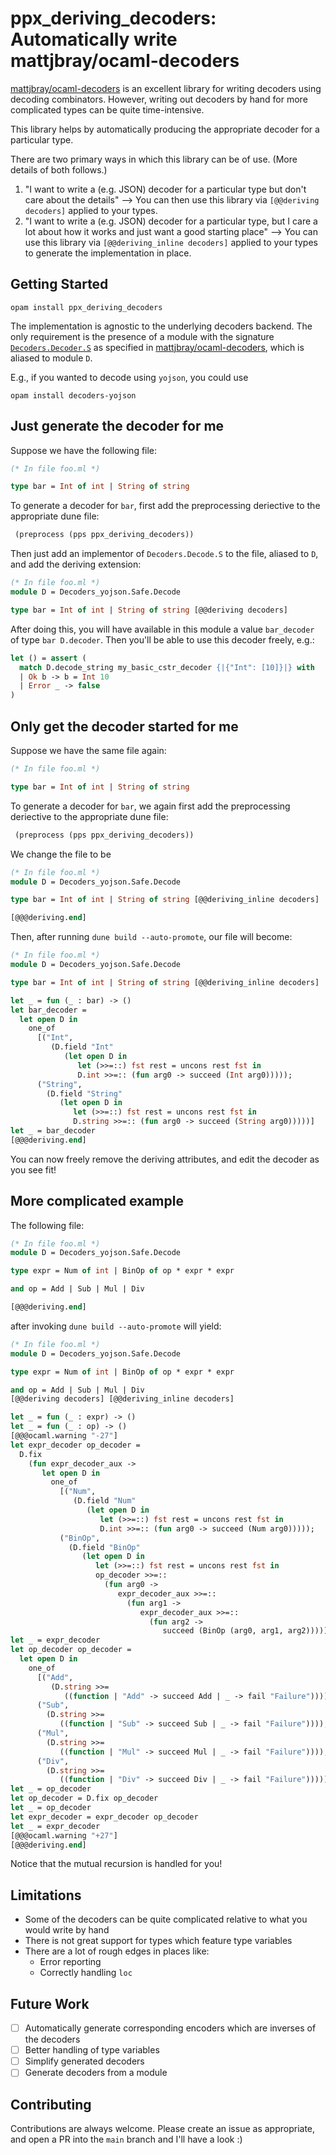 # ppx_deriving_decoders: Automatically write mattjbray/ocaml-decoders

[mattjbray/ocaml-decoders](https://github.com/mattjbray/ocaml-decoders) is an excellent library for writing decoders using decoding combinators. However, writing out decoders by hand for more complicated types can be quite time-intensive. 

This library helps by automatically producing the appropriate decoder for a particular type. 

There are two primary ways in which this library can be of use. (More details of both follows.)

1. "I want to write a (e.g. JSON) decoder for a particular type but don't care about the details" --> You can then use this library via `[@@deriving decoders]` applied to your types. 
2. "I want to write a (e.g. JSON) decoder for a particular type, but I care a lot about how it works and just want a good starting place" --> You can use this library via `[@@deriving_inline decoders]` applied to your types to generate the implementation in place.


## Getting Started

```
opam install ppx_deriving_decoders
```

The implementation is agnostic to the underlying decoders backend. The only requirement is the presence of a module with the signature [`Decoders.Decoder.S`](https://github.com/mattjbray/ocaml-decoders/blob/59c0dfbe6026af27fce96af82e650a875157385d/src/sig.ml#L8) as specified in [mattjbray/ocaml-decoders](https://github.com/mattjbray/ocaml-decoders), which is aliased to module `D`.

E.g., if you wanted to decode using `yojson`, you could use 
```
opam install decoders-yojson
```

## Just generate the decoder for me

Suppose we have the following file: 

```ocaml
(* In file foo.ml *)

type bar = Int of int | String of string
```

To generate a decoder for `bar`, first add the preprocessing deriective to the appropriate dune file: 
```lisp
 (preprocess (pps ppx_deriving_decoders))
```

Then just add an implementor of `Decoders.Decode.S` to the file, aliased to `D`, and add the deriving extension:
```ocaml
(* In file foo.ml *)
module D = Decoders_yojson.Safe.Decode

type bar = Int of int | String of string [@@deriving decoders]
```

After doing this, you will have available in this module a value `bar_decoder` of type `bar D.decoder`. Then you'll be able to use this decoder freely, e.g.:
```ocaml
let () = assert (
  match D.decode_string my_basic_cstr_decoder {|{"Int": [10]}|} with
  | Ok b -> b = Int 10
  | Error _ -> false
)
```

## Only get the decoder started for me
Suppose we have the same file again:
```ocaml
(* In file foo.ml *)

type bar = Int of int | String of string
```
To generate a decoder for `bar`, we again first add the preprocessing deriective to the appropriate dune file: 
```lisp
 (preprocess (pps ppx_deriving_decoders))
```
We change the file to be
```ocaml
(* In file foo.ml *)
module D = Decoders_yojson.Safe.Decode

type bar = Int of int | String of string [@@deriving_inline decoders]

[@@@deriving.end]
```

Then, after running `dune build --auto-promote`, our file will become:
```ocaml
(* In file foo.ml *)
module D = Decoders_yojson.Safe.Decode

type bar = Int of int | String of string [@@deriving_inline decoders]

let _ = fun (_ : bar) -> ()
let bar_decoder =
  let open D in
    one_of
      [("Int",
         (D.field "Int"
            (let open D in
               let (>>=::) fst rest = uncons rest fst in
               D.int >>=:: (fun arg0 -> succeed (Int arg0)))));
      ("String",
        (D.field "String"
           (let open D in
              let (>>=::) fst rest = uncons rest fst in
              D.string >>=:: (fun arg0 -> succeed (String arg0)))))]
let _ = bar_decoder
[@@@deriving.end]
```

You can now freely remove the deriving attributes, and edit the decoder as you see fit!

## More complicated example
The following file:
```ocaml
(* In file foo.ml *)
module D = Decoders_yojson.Safe.Decode

type expr = Num of int | BinOp of op * expr * expr

and op = Add | Sub | Mul | Div

[@@@deriving.end]
```
after invoking `dune build --auto-promote` will yield:
```ocaml 
(* In file foo.ml *)
module D = Decoders_yojson.Safe.Decode

type expr = Num of int | BinOp of op * expr * expr

and op = Add | Sub | Mul | Div
[@@deriving decoders] [@@deriving_inline decoders]

let _ = fun (_ : expr) -> ()
let _ = fun (_ : op) -> ()
[@@@ocaml.warning "-27"]
let expr_decoder op_decoder =
  D.fix
    (fun expr_decoder_aux ->
       let open D in
         one_of
           [("Num",
              (D.field "Num"
                 (let open D in
                    let (>>=::) fst rest = uncons rest fst in
                    D.int >>=:: (fun arg0 -> succeed (Num arg0)))));
           ("BinOp",
             (D.field "BinOp"
                (let open D in
                   let (>>=::) fst rest = uncons rest fst in
                   op_decoder >>=::
                     (fun arg0 ->
                        expr_decoder_aux >>=::
                          (fun arg1 ->
                             expr_decoder_aux >>=::
                               (fun arg2 ->
                                  succeed (BinOp (arg0, arg1, arg2))))))))])
let _ = expr_decoder
let op_decoder op_decoder =
  let open D in
    one_of
      [("Add",
         (D.string >>=
            ((function | "Add" -> succeed Add | _ -> fail "Failure"))));
      ("Sub",
        (D.string >>=
           ((function | "Sub" -> succeed Sub | _ -> fail "Failure"))));
      ("Mul",
        (D.string >>=
           ((function | "Mul" -> succeed Mul | _ -> fail "Failure"))));
      ("Div",
        (D.string >>=
           ((function | "Div" -> succeed Div | _ -> fail "Failure"))))]
let _ = op_decoder
let op_decoder = D.fix op_decoder
let _ = op_decoder
let expr_decoder = expr_decoder op_decoder
let _ = expr_decoder
[@@@ocaml.warning "+27"]
[@@@deriving.end]
```
Notice that the mutual recursion is handled for you!

## Limitations
- Some of the decoders can be quite complicated relative to what you would write by hand
- There is not great support for types which feature type variables
- There are a lot of rough edges in places like: 
  - Error reporting
  - Correctly handling `loc`

## Future Work
- [ ] Automatically generate corresponding encoders which are inverses of the decoders
- [ ] Better handling of type variables 
- [ ] Simplify generated decoders
- [ ] Generate decoders from a module

## Contributing

Contributions are always welcome. Please create an issue as appropriate, and open a PR into the `main` branch and I'll have a look :) 

